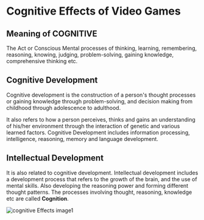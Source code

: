 # Cognitive Effects of Video Games

## Meaning of COGNITIVE

The Act or Conscious Mental processes of thinking, learning, remembering, reasoning, knowing, judging, problem-solving, gaining knowledge, comprehensive thinking etc.

## Cognitive Development

Cognitive development is the construction of a person's thought processes or gaining knowledge through problem-solving, and decision making from childhood through adolescence to adulthood.

It also refers to how a person perceives, thinks and gains an understanding of his/her environment through the interaction of genetic and various learned factors.
Cognitive Development includes information processing, intelligence, reasoning, memory and language development.

## Intellectual Development

It is also related to cognitive development.
Intellectual development includes a development process that refers to the growth of the brain, and the use of mental skills.
Also developing the reasoning power and forming different thought patterns.
The processes involving thought, reasoning, knowledge etc are called **Cognition**.

![cognitive Effects image1]()
